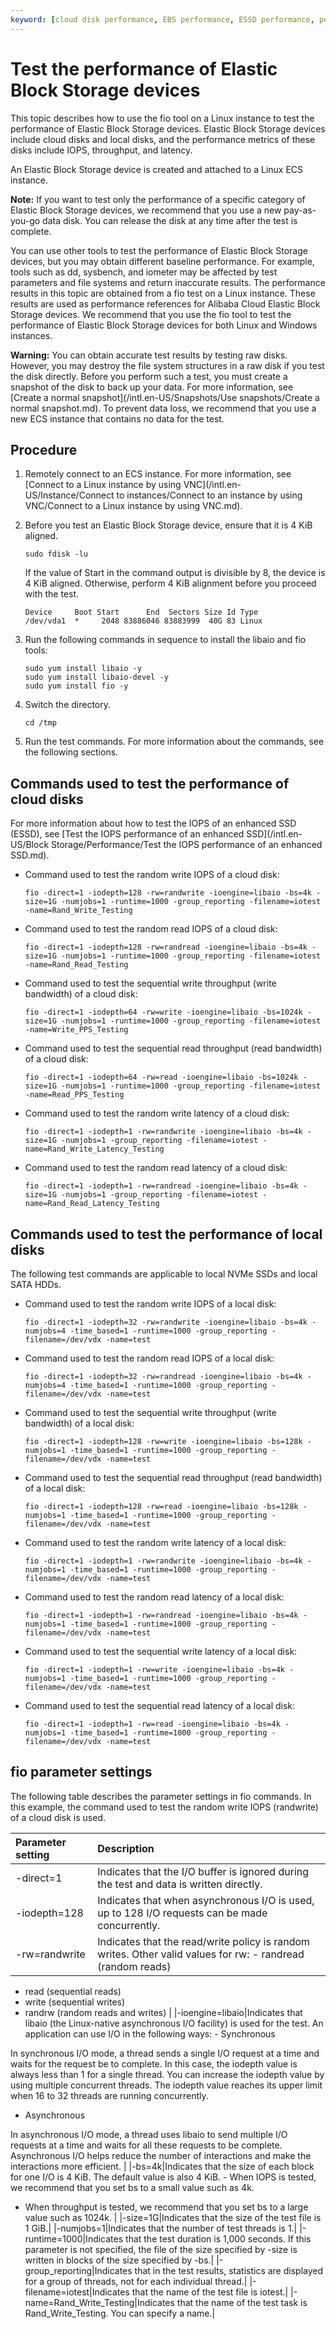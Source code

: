 ```yaml
---
keyword: [cloud disk performance, EBS performance, ESSD performance, performance metric, IOPS, capacity, throughput, throughput]
---
```


# Test the performance of Elastic Block Storage devices

This topic describes how to use the fio tool on a Linux instance to test the performance of Elastic Block Storage devices. Elastic Block Storage devices include cloud disks and local disks, and the performance metrics of these disks include IOPS, throughput, and latency.

An Elastic Block Storage device is created and attached to a Linux ECS instance.

**Note:** If you want to test only the performance of a specific category of Elastic Block Storage devices, we recommend that you use a new pay-as-you-go data disk. You can release the disk at any time after the test is complete.

You can use other tools to test the performance of Elastic Block Storage devices, but you may obtain different baseline performance. For example, tools such as dd, sysbench, and iometer may be affected by test parameters and file systems and return inaccurate results. The performance results in this topic are obtained from a fio test on a Linux instance. These results are used as performance references for Alibaba Cloud Elastic Block Storage devices. We recommend that you use the fio tool to test the performance of Elastic Block Storage devices for both Linux and Windows instances.

**Warning:** You can obtain accurate test results by testing raw disks. However, you may destroy the file system structures in a raw disk if you test the disk directly. Before you perform such a test, you must create a snapshot of the disk to back up your data. For more information, see [Create a normal snapshot](/intl.en-US/Snapshots/Use snapshots/Create a normal snapshot.md). To prevent data loss, we recommend that you use a new ECS instance that contains no data for the test.

## Procedure

1.  Remotely connect to an ECS instance. For more information, see [Connect to a Linux instance by using VNC](/intl.en-US/Instance/Connect to instances/Connect to an instance by using VNC/Connect to a Linux instance by using VNC.md).

2.  Before you test an Elastic Block Storage device, ensure that it is 4 KiB aligned.

    ```
    sudo fdisk -lu
    ```

    If the value of Start in the command output is divisible by 8, the device is 4 KiB aligned. Otherwise, perform 4 KiB alignment before you proceed with the test.

    ```
    Device     Boot Start      End  Sectors Size Id Type
    /dev/vda1  *     2048 83886046 83883999  40G 83 Linux
    ```

3.  Run the following commands in sequence to install the libaio and fio tools:

    ```
    sudo yum install libaio -y
    sudo yum install libaio-devel -y
    sudo yum install fio -y
    ```

4.  Switch the directory.

    ```
    cd /tmp
    ```

5.  Run the test commands. For more information about the commands, see the following sections.


## Commands used to test the performance of cloud disks

For more information about how to test the IOPS of an enhanced SSD \(ESSD\), see [Test the IOPS performance of an enhanced SSD](/intl.en-US/Block Storage/Performance/Test the IOPS performance of an enhanced SSD.md).

-   Command used to test the random write IOPS of a cloud disk:

    ```
    fio -direct=1 -iodepth=128 -rw=randwrite -ioengine=libaio -bs=4k -size=1G -numjobs=1 -runtime=1000 -group_reporting -filename=iotest -name=Rand_Write_Testing
    ```

-   Command used to test the random read IOPS of a cloud disk:

    ```
    fio -direct=1 -iodepth=128 -rw=randread -ioengine=libaio -bs=4k -size=1G -numjobs=1 -runtime=1000 -group_reporting -filename=iotest -name=Rand_Read_Testing
    ```

-   Command used to test the sequential write throughput \(write bandwidth\) of a cloud disk:

    ```
    fio -direct=1 -iodepth=64 -rw=write -ioengine=libaio -bs=1024k -size=1G -numjobs=1 -runtime=1000 -group_reporting -filename=iotest -name=Write_PPS_Testing
    ```

-   Command used to test the sequential read throughput \(read bandwidth\) of a cloud disk:

    ```
    fio -direct=1 -iodepth=64 -rw=read -ioengine=libaio -bs=1024k -size=1G -numjobs=1 -runtime=1000 -group_reporting -filename=iotest -name=Read_PPS_Testing
    ```

-   Command used to test the random write latency of a cloud disk:

    ```
    fio -direct=1 -iodepth=1 -rw=randwrite -ioengine=libaio -bs=4k -size=1G -numjobs=1 -group_reporting -filename=iotest -name=Rand_Write_Latency_Testing
    ```

-   Command used to test the random read latency of a cloud disk:

    ```
    fio -direct=1 -iodepth=1 -rw=randread -ioengine=libaio -bs=4k -size=1G -numjobs=1 -group_reporting -filename=iotest -name=Rand_Read_Latency_Testing
    ```


## Commands used to test the performance of local disks

The following test commands are applicable to local NVMe SSDs and local SATA HDDs.

-   Command used to test the random write IOPS of a local disk:

    ```
    fio -direct=1 -iodepth=32 -rw=randwrite -ioengine=libaio -bs=4k -numjobs=4 -time_based=1 -runtime=1000 -group_reporting -filename=/dev/vdx -name=test
    ```

-   Command used to test the random read IOPS of a local disk:

    ```
    fio -direct=1 -iodepth=32 -rw=randread -ioengine=libaio -bs=4k -numjobs=4 -time_based=1 -runtime=1000 -group_reporting -filename=/dev/vdx -name=test
    ```

-   Command used to test the sequential write throughput \(write bandwidth\) of a local disk:

    ```
    fio -direct=1 -iodepth=128 -rw=write -ioengine=libaio -bs=128k -numjobs=1 -time_based=1 -runtime=1000 -group_reporting -filename=/dev/vdx -name=test
    ```

-   Command used to test the sequential read throughput \(read bandwidth\) of a local disk:

    ```
    fio -direct=1 -iodepth=128 -rw=read -ioengine=libaio -bs=128k -numjobs=1 -time_based=1 -runtime=1000 -group_reporting -filename=/dev/vdx -name=test
    ```

-   Command used to test the random write latency of a local disk:

    ```
    fio -direct=1 -iodepth=1 -rw=randwrite -ioengine=libaio -bs=4k -numjobs=1 -time_based=1 -runtime=1000 -group_reporting -filename=/dev/vdx -name=test
    ```

-   Command used to test the random read latency of a local disk:

    ```
    fio -direct=1 -iodepth=1 -rw=randread -ioengine=libaio -bs=4k -numjobs=1 -time_based=1 -runtime=1000 -group_reporting -filename=/dev/vdx -name=test
    ```

-   Command used to test the sequential write latency of a local disk:

    ```
    fio -direct=1 -iodepth=1 -rw=write -ioengine=libaio -bs=4k -numjobs=1 -time_based=1 -runtime=1000 -group_reporting -filename=/dev/vdx -name=test
    ```

-   Command used to test the sequential read latency of a local disk:

    ```
    fio -direct=1 -iodepth=1 -rw=read -ioengine=libaio -bs=4k -numjobs=1 -time_based=1 -runtime=1000 -group_reporting -filename=/dev/vdx -name=test
    ```


## fio parameter settings

The following table describes the parameter settings in fio commands. In this example, the command used to test the random write IOPS \(randwrite\) of a cloud disk is used.

|Parameter setting|Description|
|:----------------|:----------|
|-direct=1|Indicates that the I/O buffer is ignored during the test and data is written directly.|
|-iodepth=128|Indicates that when asynchronous I/O is used, up to 128 I/O requests can be made concurrently.|
|-rw=randwrite|Indicates that the read/write policy is random writes. Other valid values for rw: -   randread \(random reads\)
-   read \(sequential reads\)
-   write \(sequential writes\)
-   randrw \(random reads and writes\) |
|-ioengine=libaio|Indicates that libaio \(the Linux-native asynchronous I/O facility\) is used for the test. An application can use I/O in the following ways: -   Synchronous

In synchronous I/O mode, a thread sends a single I/O request at a time and waits for the request be to complete. In this case, the iodepth value is always less than 1 for a single thread. You can increase the iodepth value by using multiple concurrent threads. The iodepth value reaches its upper limit when 16 to 32 threads are running concurrently.

-   Asynchronous

In asynchronous I/O mode, a thread uses libaio to send multiple I/O requests at a time and waits for all these requests to be complete. Asynchronous I/O helps reduce the number of interactions and make the interactions more efficient. |
|-bs=4k|Indicates that the size of each block for one I/O is 4 KiB. The default value is also 4 KiB. -   When IOPS is tested, we recommend that you set bs to a small value such as 4k.
-   When throughput is tested, we recommend that you set bs to a large value such as 1024k. |
|-size=1G|Indicates that the size of the test file is 1 GiB.|
|-numjobs=1|Indicates that the number of test threads is 1.|
|-runtime=1000|Indicates that the test duration is 1,000 seconds. If this parameter is not specified, the file of the size specified by -size is written in blocks of the size specified by -bs.|
|-group\_reporting|Indicates that in the test results, statistics are displayed for a group of threads, not for each individual thread.|
|-filename=iotest|Indicates that the name of the test file is iotest.|
|-name=Rand\_Write\_Testing|Indicates that the name of the test task is Rand\_Write\_Testing. You can specify a name.|

